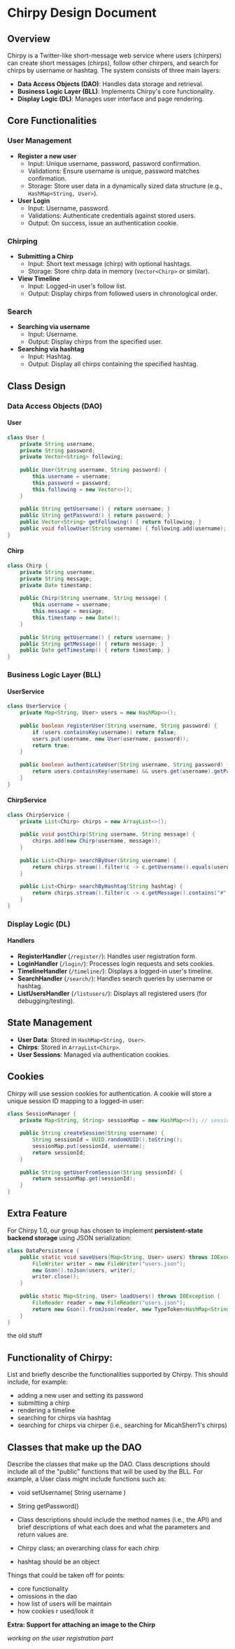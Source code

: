 # Chirpy Design Document

## Overview
Chirpy is a Twitter-like short-message web service where users (chirpers) can create short messages (chirps), follow other chirpers, and search for chirps by username or hashtag. The system consists of three main layers:

- **Data Access Objects (DAO)**: Handles data storage and retrieval.
- **Business Logic Layer (BLL)**: Implements Chirpy's core functionality.
- **Display Logic (DL)**: Manages user interface and page rendering.

## Core Functionalities
### User Management
- **Register a new user**
  - Input: Unique username, password, password confirmation.
  - Validations: Ensure username is unique, password matches confirmation.
  - Storage: Store user data in a dynamically sized data structure (e.g., `HashMap<String, User>`).
- **User Login**
  - Input: Username, password.
  - Validations: Authenticate credentials against stored users.
  - Output: On success, issue an authentication cookie.

### Chirping
- **Submitting a Chirp**
  - Input: Short text message (chirp) with optional hashtags.
  - Storage: Store chirp data in memory (`Vector<Chirp>` or similar).
- **View Timeline**
  - Input: Logged-in user's follow list.
  - Output: Display chirps from followed users in chronological order.

### Search
- **Searching via username**
  - Input: Username.
  - Output: Display chirps from the specified user.
- **Searching via hashtag**
  - Input: Hashtag.
  - Output: Display all chirps containing the specified hashtag.

## Class Design
### Data Access Objects (DAO)
#### User
```java
class User {
    private String username;
    private String password;
    private Vector<String> following;
    
    public User(String username, String password) {
        this.username = username;
        this.password = password;
        this.following = new Vector<>();
    }
    
    public String getUsername() { return username; }
    public String getPassword() { return password; }
    public Vector<String> getFollowing() { return following; }
    public void followUser(String username) { following.add(username); }
}
```
#### Chirp
```java
class Chirp {
    private String username;
    private String message;
    private Date timestamp;
    
    public Chirp(String username, String message) {
        this.username = username;
        this.message = message;
        this.timestamp = new Date();
    }
    
    public String getUsername() { return username; }
    public String getMessage() { return message; }
    public Date getTimestamp() { return timestamp; }
}
```

### Business Logic Layer (BLL)
#### UserService
```java
class UserService {
    private Map<String, User> users = new HashMap<>();
    
    public boolean registerUser(String username, String password) {
        if (users.containsKey(username)) return false;
        users.put(username, new User(username, password));
        return true;
    }
    
    public boolean authenticateUser(String username, String password) {
        return users.containsKey(username) && users.get(username).getPassword().equals(password);
    }
}
```
#### ChirpService
```java
class ChirpService {
    private List<Chirp> chirps = new ArrayList<>();
    
    public void postChirp(String username, String message) {
        chirps.add(new Chirp(username, message));
    }
    
    public List<Chirp> searchByUser(String username) {
        return chirps.stream().filter(c -> c.getUsername().equals(username)).collect(Collectors.toList());
    }
    
    public List<Chirp> searchByHashtag(String hashtag) {
        return chirps.stream().filter(c -> c.getMessage().contains("#" + hashtag)).collect(Collectors.toList());
    }
}
```

### Display Logic (DL)
#### Handlers
- **RegisterHandler** (`/register/`): Handles user registration form.
- **LoginHandler** (`/login/`): Processes login requests and sets cookies.
- **TimelineHandler** (`/timeline/`): Displays a logged-in user's timeline.
- **SearchHandler** (`/search/`): Handles search queries by username or hashtag.
- **ListUsersHandler** (`/listusers/`): Displays all registered users (for debugging/testing).

## State Management
- **User Data**: Stored in `HashMap<String, User>`.
- **Chirps**: Stored in `ArrayList<Chirp>`.
- **User Sessions**: Managed via authentication cookies.

## Cookies
Chirpy will use session cookies for authentication. A cookie will store a unique session ID mapping to a logged-in user:
```java
class SessionManager {
    private Map<String, String> sessionMap = new HashMap<>(); // sessionID -> username
    
    public String createSession(String username) {
        String sessionId = UUID.randomUUID().toString();
        sessionMap.put(sessionId, username);
        return sessionId;
    }
    
    public String getUserFromSession(String sessionId) {
        return sessionMap.get(sessionId);
    }
}
```

## Extra Feature
For Chirpy 1.0, our group has chosen to implement **persistent-state backend storage** using JSON serialization:
```java
class DataPersistence {
    public static void saveUsers(Map<String, User> users) throws IOException {
        FileWriter writer = new FileWriter("users.json");
        new Gson().toJson(users, writer);
        writer.close();
    }
    
    public static Map<String, User> loadUsers() throws IOException {
        FileReader reader = new FileReader("users.json");
        return new Gson().fromJson(reader, new TypeToken<HashMap<String, User>>() {}.getType());
    }
}
```


the old stuff

## Functionality of Chirpy:
List and briefly describe the functionalities supported by Chirpy. 
  This should include, for example:
- adding a new user and setting its password
- submitting a chirp
- rendering a timeline
- searching for chirps via hashtag
- searching for chirps via chirper (i.e., searching for MicahSherr1's chirps)


## Classes that make up the DAO
Describe the classes that make up the DAO. Class descriptions should include all of the "public" functions that will be used by the BLL. For example, a User class might include functions such as:
- void setUsername( String username )
- String getPassword()
- Class descriptions should include the method names (i.e., the API) and brief descriptions of what each does and what the parameters and return values are.
- Chirpy class; an overarching class for each chirp

- hashtag should be an object
  

Things that could be taken off for points:
- core functionality
- omissions in the dao
- how list of users will be maintain
- how cookies r used/look it

**Extra: Support for attaching an image to the Chirp**





*working on the user registration part*

